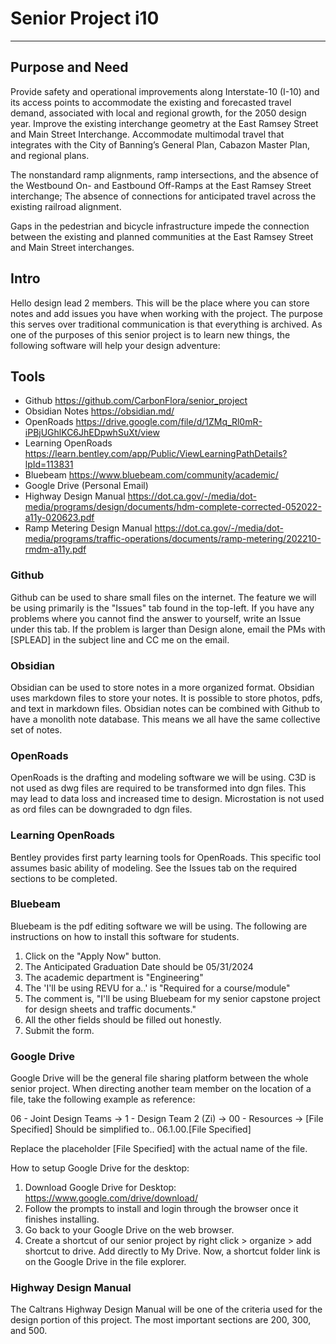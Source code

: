 ﻿# Senior Project i10
-----

## Purpose and Need
Provide safety and operational improvements along Interstate-10 (I-10) and its access points to accommodate the existing and forecasted travel demand, associated with local and regional growth, for the 2050 design year.
Improve the existing interchange geometry at the East Ramsey Street and Main Street Interchange.
Accommodate multimodal travel that integrates with the City of Banning’s General Plan, Cabazon Master Plan, and regional plans.

The nonstandard ramp alignments, ramp intersections, and the absence of the Westbound On- and Eastbound Off-Ramps at the East Ramsey Street interchange; The absence of connections for anticipated travel across the existing railroad alignment.

Gaps in the pedestrian and bicycle infrastructure impede the connection between the existing and planned communities at the East Ramsey Street and Main Street interchanges.

## Intro
Hello design lead 2 members. This will be the place where you can store notes and add issues you have when working with the project. The purpose this serves over traditional communication is that everything is archived. As one of the purposes of this senior project is to learn new things, the following software will help your design adventure:

## Tools
- Github <https://github.com/CarbonFlora/senior_project>
- Obsidian Notes <https://obsidian.md/>
- OpenRoads <https://drive.google.com/file/d/1ZMq_Rl0mR-iPBjUGhlKC6JhEDpwhSuXt/view>
- Learning OpenRoads <https://learn.bentley.com/app/Public/ViewLearningPathDetails?lpId=113831>
- Bluebeam <https://www.bluebeam.com/community/academic/>
- Google Drive (Personal Email)
- Highway Design Manual <https://dot.ca.gov/-/media/dot-media/programs/design/documents/hdm-complete-corrected-052022-a11y-020623.pdf>
- Ramp Metering Design Manual <https://dot.ca.gov/-/media/dot-media/programs/traffic-operations/documents/ramp-metering/202210-rmdm-a11y.pdf>

### Github
Github can be used to share small files on the internet. The feature we will be using primarily is the "Issues" tab found in the top-left. If you have any problems where you cannot find the answer to yourself, write an Issue under this tab. If the problem is larger than Design alone, email the PMs with [SPLEAD] in the subject line and CC me on the email. 

### Obsidian
Obsidian can be used to store notes in a more organized format. Obsidian uses markdown files to store your notes. It is possible to store photos, pdfs, and text in markdown files. Obsidian notes can be combined with Github to have a monolith note database. This means we all have the same collective set of notes.

### OpenRoads
OpenRoads is the drafting and modeling software we will be using. C3D is not used as dwg files are required to be transformed into dgn files. This may lead to data loss and increased time to design. Microstation is not used as ord files can be downgraded to dgn files.

### Learning OpenRoads
Bentley provides first party learning tools for OpenRoads. This specific tool assumes basic ability of modeling. See the Issues tab on the required sections to be completed.

### Bluebeam
Bluebeam is the pdf editing software we will be using. The following are instructions on how to install this software for students.
1. Click on the "Apply Now" button.
2. The Anticipated Graduation Date should be 05/31/2024
3. The academic department is "Engineering"
4. The 'I'll be using REVU for a..' is "Required for a course/module"
5. The comment is, "I'll be using Bluebeam for my senior capstone project for design sheets and traffic documents."
6. All the other fields should be filled out honestly.
7. Submit the form.

### Google Drive
Google Drive will be the general file sharing platform between the whole senior project. When directing another team member on the location of a file, take the following example as reference:

06 - Joint Design Teams -> 1 - Design Team 2 (Zi) -> 00 - Resources -> [File Specified]
Should be simplified to..
06.1.00.[File Specified]

Replace the placeholder [File Specified] with the actual name of the file.

How to setup Google Drive for the desktop:
1. Download Google Drive for Desktop: <https://www.google.com/drive/download/>
2. Follow the prompts to install and login through the browser once it finishes installing.
3. Go back to your Google Drive on the web browser.
4. Create a shortcut of our senior project by right click > organize > add shortcut to drive.  Add directly to My Drive. Now, a shortcut folder link is on the Google Drive in the file explorer.  

### Highway Design Manual
The Caltrans Highway Design Manual will be one of the criteria used for the design portion of this project. The most important sections are 200, 300, and 500.
